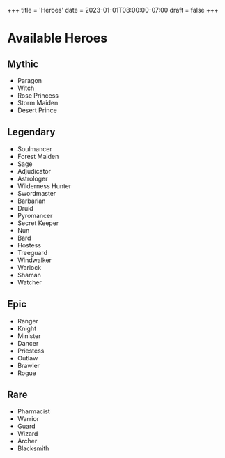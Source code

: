 +++
title = 'Heroes'
date = 2023-01-01T08:00:00-07:00
draft = false
+++

# Available Heroes

## Mythic

- Paragon
- Witch
- Rose Princess
- Storm Maiden
- Desert Prince

## Legendary

- Soulmancer
- Forest Maiden
- Sage
- Adjudicator
- Astrologer
- Wilderness Hunter
- Swordmaster
- Barbarian
- Druid
- Pyromancer
- Secret Keeper
- Nun
- Bard
- Hostess
- Treeguard
- Windwalker
- Warlock
- Shaman
- Watcher


## Epic

- Ranger
- Knight
- Minister
- Dancer
- Priestess
- Outlaw
- Brawler
- Rogue

## Rare

- Pharmacist
- Warrior
- Guard
- Wizard
- Archer
- Blacksmith